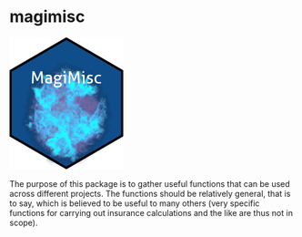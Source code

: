 # magimisc

![](misc/imgfile.png)

The purpose of this package is to gather useful functions that can be used across different projects. The functions should be relatively general, that is to say, which is believed to be useful to many others (very specific functions for carrying out insurance calculations and the like are thus not in scope).


